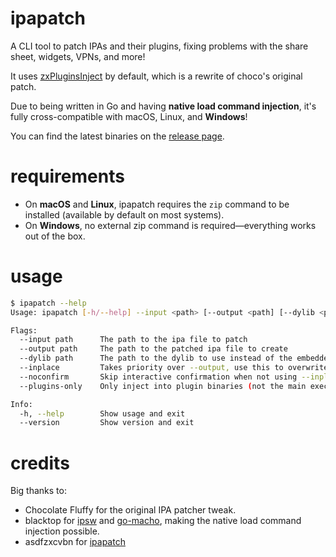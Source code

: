 # ipapatch
A CLI tool to patch IPAs and their plugins, fixing problems with the share sheet, widgets, VPNs, and more!

It uses [zxPluginsInject](https://github.com/asdfzxcvbn/zxPluginsInject) by default, which is a rewrite of choco's original patch.

Due to being written in Go and having **native load command injection**, it's fully cross-compatible with macOS, Linux, and **Windows**!

You can find the latest binaries on the [release page](https://github.com/Sayonara382/ipapatch/releases/latest).

# requirements
- On **macOS** and **Linux**, ipapatch requires the `zip` command to be installed (available by default on most systems).
- On **Windows**, no external zip command is required—everything works out of the box.

# usage
```bash
$ ipapatch --help
Usage: ipapatch [-h/--help] --input <path> [--output <path] [--dylib <path>] [--inplace] [--noconfirm] [--plugins-only] [--version]

Flags:
  --input path      The path to the ipa file to patch
  --output path     The path to the patched ipa file to create
  --dylib path      The path to the dylib to use instead of the embedded zxPluginsInject
  --inplace         Takes priority over --output, use this to overwrite the input file
  --noconfirm       Skip interactive confirmation when not using --inplace, overwriting a file that already exists, etc
  --plugins-only    Only inject into plugin binaries (not the main executable)

Info:
  -h, --help        Show usage and exit
  --version         Show version and exit
```

# credits
Big thanks to:

- Chocolate Fluffy for the original IPA patcher tweak.
- blacktop for [ipsw](https://github.com/blacktop/ipsw) and [go-macho](https://github.com/blacktop/go-macho), making the native load command injection possible.
- asdfzxcvbn for [ipapatch](https://github.com/asdfzxcvbn/ipapatch)